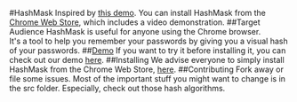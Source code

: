 #HashMask
Inspired by [this demo](http://lab.arc90.com/2009/07/09/hashmask-another-more-secure-experiment-in-password-masking/).
You can install HashMask from the [Chrome Web Store](https://chrome.google.com/webstore/detail/iijmhgjmfjnibiehilcmbbjffcmgolhn), which includes a video demonstration.
##Target Audience
HashMask is useful for anyone using the Chrome browser.  
It's a tool to help you remember your passwords by giving you a visual hash of your passwords.
##[Demo](http://wyantb.github.com/HashMask/options.html)
If you want to try it before installing it, you can check out our demo 
[here](http://wyantb.github.com/HashMask/options.html).
##Installing
We advise everyone to simply install HashMask from the Chrome Web Store, [here](https://chrome.google.com/webstore/detail/iijmhgjmfjnibiehilcmbbjffcmgolhn).
##Contributing
Fork away or file some issues.  Most of the important stuff you might want to change is in the src folder.
Especially, check out those hash algorithms.
